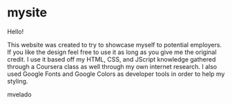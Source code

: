 # mysite

Hello!

This website was created to try to showcase myself to potential employers. If you like the design feel free to use it as long as you give me the original credit. I use it based off my HTML, CSS, and JScript knowledge gathered through a Coursera class as well through my own internet research. I also used Google Fonts and Google Colors as developer tools in order to help my styling.

mvelado
